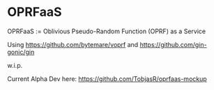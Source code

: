 # OPRFaaS
OPRFaaS := Oblivious Pseudo-Random Function (OPRF) as a Service

Using https://github.com/bytemare/voprf and https://github.com/gin-gonic/gin

w.i.p. 

Current Alpha Dev here: https://github.com/TobjasR/oprfaas-mockup
